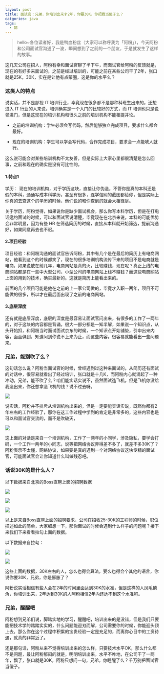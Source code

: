 ```yaml
---
layout: post
title: 面试官：兄弟，你培训出来才2年，你要30K，你把我当傻子么？
catgories: java
tags:
  - 懿
---
```


> hello~各位读者好，我是鸭血粉丝（大家可以称呼我为「阿粉」），今天阿粉和公司面试官沟通了一波，瞬间想到了之前的一个朋友，于是就发生了这样的故事。

<!--more-->

这几天公司在招人，阿粉有幸和面试官聊了半下午，而面试官给阿粉的反馈就是，现在的有好多来面试的，之前是经过培训的，可能之前在某些公司干了2年，张口就是25K，30K，实在是让他有点蒙圈，这是你的水平么？

### 这类人的特点

说实话，并不是鄙视 IT 培训行业，毕竟现在很多都不是那种科班生出来的，还想进入 IT 行业的人来说，培训确实是一个入门的比较好的方式，而 IT 培训也只是说领进门，但是这现在的培训机构和很久之前的培训机构不能相提并论。

- 之前的培训机构：学生必须会写代码，然后能够独立完成项目，要求什么都会最好。

- 现在的培训机构：学生可以学会写代码，合作完成项目，要求会一点能唬人就行。

这么说可能会对某些培训机构不太友善，但是实际上大家心里都很清楚是怎么回事，之前和现在的确实是没有可比性的。

#### 1.特点1

学历： 现在的培训机构，对于学历这块，直接让你伪造，不管你是真的本科还是假的本科，通通写成本科学历，甚至有很多，连学信网的截图都给你，但是实际上你真的去查这个的学历的时候，他们说的和你查到的就会大相径庭。

关于学历，阿粉觉得，如果说你是缺少面试机会，那么你写本科学历，但是在打电话邀约面试的时候，可以和面试官说清楚，毕竟现在在北京来说，本科的可能优势会非常明显，因为有些 HR 在筛选简历的时候，直接从本科就开始筛选，提前沟通好，如果同意再去也不迟。

#### 2.项目经验

项目经验：和阿粉沟通的面试官告诉阿粉，其中有几个是在最后的简历上有电商网站，他看到这个的时候都笑了，现在的很多培训机构流传下来的项目不是电商就是电商，如果说放在前几年，电商网站是真的火，比较赚钱，现在呢？真正上线的电商网站都是在一些中大型公司，小型公司的电商网站上线不赚钱？而这些电商网站上面的用到的技术，确实最新的。这就是简历上能看出来的。

前面的几个项目可能是他在之前的上一家公司做的，毕竟才入职一两年，项目不可能做的很多，所以才在最后面出现了之前的电商网站。

#### 3.底层深度

还有就是底层深度，底层的深度是最容易让面试官问出来，有很多的工作了一两年的，对于这块的内容都是背诵，很大一部分都是一知半解，如果说一个知识点，从头开始扣，和阿粉当时面试面试京东的时候，一个知识点开始铺垫，引申出来内容，面面俱到，知道问到你说不上来为止，而这些内容，很容易就能看出一些问题来。

### 兄弟，能别吹了么？

这句话怎么说？阿粉当面试官的时候，曾经遇到过这种来面试的，从简历还有面试的对话中，很容易就看出了经过培训，张口就是十几K，而阿粉内心就涌起了一种冲动，兄弟，能不吹了么？咱们能实话实说不，虽然面试造飞机，但是飞机你没给我造出来，你还想拿造飞机的钱？说不过去呀。

![](http://www.justdojava.com/assets/images/2019/java/image_yi/2020/04-22/1.jpg)

说实话，阿粉并不排斥从培训机构出来的，但是一定要能实话实说，既然你都有2年左右的工作经验了，那你在这工作过程中学到的肯定是非常多的，这些内容也是可以和面试官交流的，而不是吹破天，

![](http://www.justdojava.com/assets/images/2019/java/image_yi/2020/04-22/2.jpg)

这上面的对话是来自一个培训机构，工作了一两年的小同学，涉及隐私，要学会打码，一个工作一两年的小同志，说等把网络协议弄得差不多了，就差不多30K了？阿粉表示不太懂，网络协议，如果要是真的遇到一个对网络协议这块专精的面试官，可能面试官会让你知道什么叫做残忍吧。

### 话说30K的是什么人？

以下数据来自北京的Boss直聘上面的招聘数据

![](http://www.justdojava.com/assets/images/2019/java/image_yi/2020/04-22/3.jpg)

![](http://www.justdojava.com/assets/images/2019/java/image_yi/2020/04-22/4.jpg)

![](http://www.justdojava.com/assets/images/2019/java/image_yi/2020/04-22/5.jpg)

以上是来自Boss直聘上面的招聘要求，公司在招收25-30K的工程师的时候，职位描述如此的简单，大家细想一下，那你面试的时候会遇到什么样子的问题呢？接下来我们下来看看拉勾上面的数据。

以下数据来自拉勾：

![](http://www.justdojava.com/assets/images/2019/java/image_yi/2020/04-22/6.jpg)

![](http://www.justdojava.com/assets/images/2019/java/image_yi/2020/04-22/7.jpg)

这些上面的数据，30K左右的人，怎么也得会算法，要么也得会个其他的语言，你说你要30K，兄弟，你是膨胀了？

阿粉说实话相信有些人会在2年的时间里面达到30K的水准，但是这样的人凤毛麟角，你培训出来，2年达到30K的人阿粉相信2年内还达不到这个水准吧。

### 兄弟，醒醒吧

阿粉想到兄弟们说，脚踏实地的学习，醒醒吧，培训出来的是没错，但是我们只要能把技术学的踏踏实实的，什么问题能迎刃而解，公司需要你的时候，你能迎头顶上去，那么你在这个过程中积累的宝贵经验一定是充足的，而离你心目中的工资待遇，就真的非常近了。

还是那句话，阿粉从来不觉得培训出来的怎么样，只要技术水平OK，那么什么都不是问题，最让阿粉郁闷的就是，明明培训出来，水平不咋地，在公司干了一两年，飘了，张口就是30K，阿粉只想问一句，兄弟，你睡醒了么？千万别把面试官当傻子。

